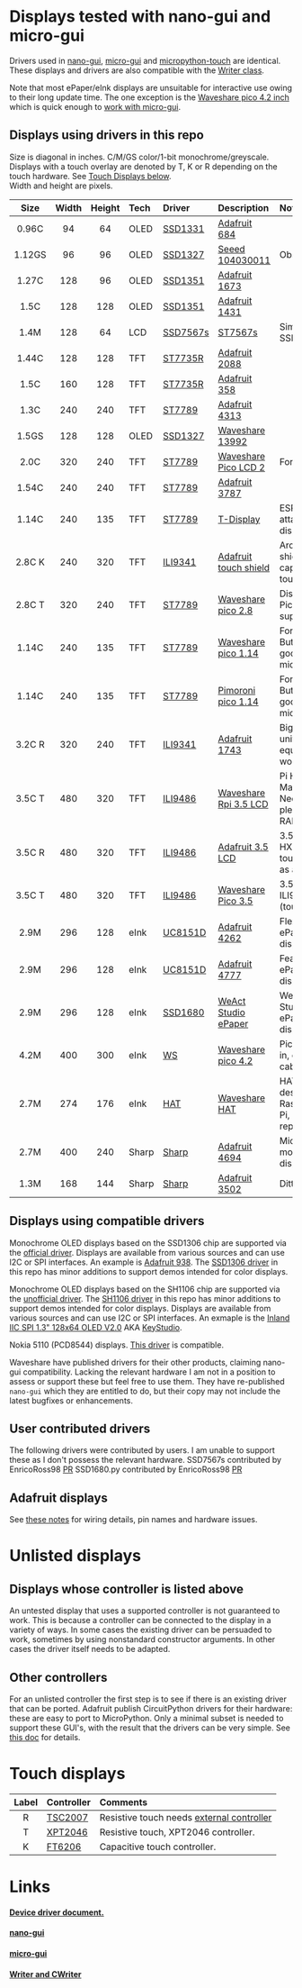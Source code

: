 # Displays tested with nano-gui and micro-gui

Drivers used in [nano-gui](https://github.com/peterhinch/micropython-nano-gui),
[micro-gui](https://github.com/peterhinch/micropython-micro-gui) and
[micropython-touch](https://github.com/peterhinch/micropython-touch) are
identical. These displays and drivers are also compatible with the
[Writer class](https://github.com/peterhinch/micropython-font-to-py/blob/master/writer/WRITER.md).

Note that most ePaper/eInk displays are unsuitable for interactive use owing to
their long update time. The one exception is the [Waveshare pico 4.2 inch][19m]
which is quick enough to [work with micro-gui][1z].

## Displays using drivers in this repo

Size is diagonal in inches. C/M/GS color/1-bit monochrome/greyscale.  
Displays with a touch overlay are denoted by T, K or R depending on the touch
hardware. See [Touch Displays below](./DISPLAYS.md#touch-displays).  
Width and height are pixels.  

| Size   | Width | Height | Tech  | Driver         | Description                  | Notes                                        |
|:------:|:-----:|:------:|:------|:---------------|:-----------------------------|:---------------------------------------------|
| 0.96C  |  94   |   64   | OLED  | [SSD1331][1d]  | [Adafruit 684][1m]           |                                              |
| 1.12GS |  96   |   96   | OLED  | [SSD1327][11d] | [Seeed 104030011][21m]       | Obsolescent.                                 |
| 1.27C  | 128   |   96   | OLED  | [SSD1351][2d]  | [Adafruit 1673][2m]          |                                              |
| 1.5C   | 128   |  128   | OLED  | [SSD1351][2d]  | [Adafruit 1431][3m]          |                                              |
| 1.4M   | 128   |   64   | LCD   | [SSD7567s][16d]| [ST7567s][27m]               | Similar to SSD1306                           |
| 1.44C  | 128   |  128   | TFT   | [ST7735R][4d]  | [Adafruit 2088][5m]          |                                              |
| 1.5C   | 160   |  128   | TFT   | [ST7735R][4d]  | [Adafruit 358][6m]           |                                              |
| 1.3C   | 240   |  240   | TFT   | [ST7789][5d]   | [Adafruit 4313][7m]          |                                              |
| 1.5GS  | 128   |  128   | OLED  | [SSD1327][11d] | [Waveshare 13992][20m]       |                                              |
| 2.0C   | 320   |  240   | TFT   | [ST7789][5d]   | [Waveshare Pico LCD 2][18m]  | For Pi Pico.                                 |
| 1.54C  | 240   |  240   | TFT   | [ST7789][5d]   | [Adafruit 3787][8m]          |                                              |
| 1.14C  | 240   |  135   | TFT   | [ST7789][5d]   | [T-Display][9m]              | ESP32 with attached display.                 |
| 2.8C K | 240   |  320   | TFT   | [ILI9341][6d]  | [Adafruit touch shield][28m] | Arduino shield format capacitive touch.      |
| 2.8C T | 320   |  240   | TFT   | [ST7789][5d]   | [Waveshare pico 2.8][10m]    | Display for Pi Pico. (Touch support).        |
| 1.14C  | 240   |  135   | TFT   | [ST7789][5d]   | [Waveshare pico 1.14][11m]   | For Pi Pico. Buttons good for micro-gui.     |
| 1.14C  | 240   |  135   | TFT   | [ST7789][5d]   | [Pimoroni pico 1.14][23m]    | For Pi Pico. Buttons good for micro-gui.     |
| 3.2C R | 320   |  240   | TFT   | [ILI9341][6d]  | [Adafruit 1743][12m]         | Big touch unit. eBay equivalents work here.  |
| 3.5C T | 480   |  320   | TFT   | [ILI9486][12d] | [Waveshare Rpi 3.5 LCD][22m] | Pi HAT. Many pixels. Needs plenty of RAM.    |
| 3.5C R | 480   |  320   | TFT   | [ILI9486][12d] | [Adafruit 3.5 LCD][24m]      | 3.5" HX8357D touch, notes as above.          |
| 3.5C T | 480   |  320   | TFT   | [ILI9486][12d] | [Waveshare Pico 3.5][25m]    | 3.5" Pico ILI9488 (touch).                   |
| 2.9M   | 296   |  128   | eInk  | [UC8151D][7d]  | [Adafruit 4262][13m]         | Flexible ePaper display.                     |
| 2.9M   | 296   |  128   | eInk  | [UC8151D][7d]  | [Adafruit 4777][15m]         | FeatherWing ePaper display.                  |
| 2.9M   | 296   |  128   | eInk  | [SSD1680][15d] | [WeAct Studio ePaper][26m]   | WeAct Studio ePaper display.                 |
| 4.2M   | 400   |  300   | eInk  | [WS][10d]      | [Waveshare pico 4.2][19m]    | Pico plugs in, others via cable [see][1z].   |
| 2.7M   | 274   |  176   | eInk  | [HAT][8d]      | [Waveshare HAT][14m]         | HAT designed for Raspberry Pi, repurposed.   |
| 2.7M   | 400   |  240   | Sharp | [Sharp][9d]    | [Adafruit 4694][16m]         | Micropower monochrome display.               |
| 1.3M   | 168   |  144   | Sharp | [Sharp][9d]    | [Adafruit 3502][17m]         | Ditto.                                       |

## Displays using compatible drivers

Monochrome OLED displays based on the SSD1306 chip are supported via the
[official driver][3d]. Displays are available from various sources and can use
I2C or SPI interfaces. An example is [Adafruit 938][4m]. The [SSD1306 driver][14d]
in this repo has minor additions to support demos intended for color displays.

Monochrome OLED displays based on the SH1106 chip are supported via the
[unofficial driver](https://github.com/robert-hh/SH1106). The [SH1106 driver][13d]
in this repo has minor additions to support demos intended for color displays.
Displays are available from various sources and can use I2C or SPI interfaces.
An exmaple is the [Inland IIC SPI 1.3" 128x64 OLED V2.0](https://www.microcenter.com/product/643965/inland-iic-spi-13-128x64-oled-v20-graphic-display-module-for-arduino-uno-r3)
AKA [KeyStudio](https://wiki.keyestudio.com/Ks0056_keyestudio_1.3%22_128x64_OLED_Graphic_Display).


Nokia 5110 (PCD8544) displays. [This driver](https://github.com/mcauser/micropython-pcd8544.git)
is compatible.

Waveshare have published drivers for their other products, claiming nano-gui
compatibility. Lacking the relevant hardware I am not in a position to assess or
support these but feel free to use them. They have re-published `nano-gui` which
they are entitled to do, but their copy may not include the latest bugfixes or
enhancements.

## User contributed drivers

The following drivers were contributed by users. I am unable to support these as
I don't possess the relevant hardware.
SSD7567s contributed by EnricoRoss98 [PR](https://github.com/peterhinch/micropython-nano-gui/pull/57)
SSD1680.py contributed by EnricoRoss98 [PR](https://github.com/peterhinch/micropython-nano-gui/pull/56)

## Adafruit displays

See [these notes](./ADAFRUIT.md) for wiring details, pin names and hardware
issues.

# Unlisted displays

## Displays whose controller is listed above

An untested display that uses a supported controller is not guaranteed to work.
This is because a controller can be connected to the display in a variety of
ways. In some cases the existing driver can be persuaded to work, sometimes by
using nonstandard constructor arguments. In other cases the driver itself needs
to be adapted.

## Other controllers

For an unlisted controller the first step is to see if there is an existing
driver that can be ported. Adafruit publish CircuitPython drivers for their
hardware: these are easy to port to MicroPython. Only a minimal subset is
needed to support these GUI's, with the result that the drivers can be very
simple. See [this doc](./DRIVERS.md#7-writing-device-drivers) for details.

# Touch displays



| Label | Controller    | Comments                                        |
|:-----:|:--------------|:------------------------------------------------|
| R     | [TSC2007][1t] | Resistive touch needs [external controller][1q] |
| T     | [XPT2046][2t] | Resistive touch, XPT2046 controller.            |
| K     | [FT6206][3t]  | Capacitive touch controller.                    |

# Links

#### [Device driver document.](./DRIVERS.md)

#### [nano-gui](https://github.com/peterhinch/micropython-nano-gui)

#### [micro-gui](https://github.com/peterhinch/micropython-micro-gui)

#### [Writer and CWriter](https://github.com/peterhinch/micropython-font-to-py/blob/master/writer/WRITER.md)

[1d]: https://github.com/peterhinch/micropython-nano-gui/blob/master/DRIVERS.md#22-drivers-for-ssd1331
[2d]: https://github.com/peterhinch/micropython-nano-gui/blob/master/DRIVERS.md#21-drivers-for-ssd1351
[3d]: https://github.com/micropython/micropython/blob/master/drivers/display/ssd1306.py
[4d]: https://github.com/peterhinch/micropython-nano-gui/blob/master/DRIVERS.md#31-drivers-for-st7735r
[5d]: https://github.com/peterhinch/micropython-nano-gui/blob/master/DRIVERS.md#33-drivers-for-st7789
[6d]: https://github.com/peterhinch/micropython-nano-gui/blob/master/DRIVERS.md#32-drivers-for-ili9341
[7d]: https://github.com/peterhinch/micropython-nano-gui/blob/master/DRIVERS.md#51-adafruit-monochrome-eink-displays
[8d]: https://github.com/peterhinch/micropython-nano-gui/blob/master/DRIVERS.md#52-waveshare-eink-display-hat
[9d]: https://github.com/peterhinch/micropython-nano-gui/blob/master/DRIVERS.md#4-drivers-for-sharp-displays
[10d]: https://github.com/peterhinch/micropython-nano-gui/blob/master/DRIVERS.md#53-waveshare-400x300-pi-pico-display
[11d]: https://github.com/peterhinch/micropython-nano-gui/blob/master/DRIVERS.md#23-drivers-for-ssd1327
[12d]: https://github.com/peterhinch/micropython-nano-gui/blob/master/DRIVERS.md#34-driver-for-ili9486
[13d]: https://github.com/peterhinch/micropython-nano-gui/blob/master/drivers/sh1106/sh1106.py
[14d]: https://github.com/peterhinch/micropython-nano-gui/blob/master/drivers/ssd1306/ssd1306.py
[15d]: https://github.com/peterhinch/micropython-nano-gui/blob/master/DRIVERS.md#54-weact-studio-ssd1680-eink-displays
[16d]: https://github.com/peterhinch/micropython-nano-gui/blob/master/drivers/st7567s/st7567s.py

[1m]: https://www.adafruit.com/product/684
[2m]: https://www.adafruit.com/product/1673
[3m]: https://www.adafruit.com/product/1431
[4m]: https://www.adafruit.com/product/938
[5m]: https://www.adafruit.com/product/2088
[6m]: https://www.adafruit.com/product/358
[7m]: https://www.adafruit.com/product/4313
[8m]: https://www.adafruit.com/product/3787
[9m]: http://www.lilygo.cn/prod_view.aspx?TypeId=50033&Id=1126&FId=t3%3a50033%3a3&msclkid=b46a3d0ecf7d11ec88e6ae013d02d194
[10m]: https://www.waveshare.com/Pico-ResTouch-LCD-2.8.htm
[11m]: https://www.waveshare.com/pico-lcd-1.14.htm
[12m]: https://www.adafruit.com/product/1743
[13m]: https://www.adafruit.com/product/4262
[14m]: https://www.waveshare.com/wiki/2.7inch_e-Paper_HAT
[15m]: https://www.adafruit.com/product/4777
[16m]: https://www.adafruit.com/product/4694
[17m]: https://www.adafruit.com/product/3502
[18m]: https://www.waveshare.com/wiki/Pico-LCD-2
[19m]: https://www.waveshare.com/pico-epaper-4.2.htm
[20m]: https://www.waveshare.com/product/ai/displays/oled/1.5inch-oled-module.htm?___SID=U
[21m]: https://www.seeedstudio.com/Grove-OLED-Display-1-12.html?queryID=080778ddd8f54df96ca0e016af616327&objectID=1763&indexName=bazaar_retailer_products
[22m]: https://www.waveshare.com/product/3.5inch-rpi-lcd-a.htm
[23m]: https://shop.pimoroni.com/products/pico-display-pack?variant=32368664215635
[24m]: https://www.adafruit.com/product/2050
[25m]: https://www.waveshare.com/wiki/Pico-ResTouch-LCD-3.5
[26m]: https://aliexpress.com/item/1005004644515880.html
[27m]: https://www.buydisplay.com/1-4-inch-graphic-128x64-lcd-module-serial-spi-st7567s-black-on-white
[28m]: https://www.adafruit.com/product/1947

[1t]: https://github.com/peterhinch/micropython-touch/blob/master/TOUCHPAD.md#tsc2007
[2t]: https://github.com/peterhinch/micropython-touch/blob/master/TOUCHPAD.md#xpt2046
[3t]: https://github.com/peterhinch/micropython-touch/blob/master/TOUCHPAD.md#ft6206-capacitive-controller

[1q]: https://www.adafruit.com/product/5423

[1z]: https://github.com/peterhinch/micropython-micro-gui/blob/main/README.md#10-epaper-displays
